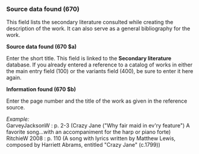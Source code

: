 ### Source data found (670)

This field lists the secondary literature consulted while creating the description of the work. It can also serve as a general bibliography for the work.

 

**Source data found (670 $a)**

Enter the short title. This field is linked to the **Secondary literature** database. If you already entered a reference to a catalog of works in either the main entry field (100) or the variants field (400), be sure to enter it here again.

 

**Information found (670 $b)**

Enter the page number and the title of the work as given in the reference source.  
  
_Example:_  
GarveyJacksonW : p. 2-3 (Crazy Jane ("Why fair maid in ev'ry feature") A favorite song...with an accompaniment for the harp or piano forte)  
RitchieW 2008 : p. 110 (A song with lyrics written by Matthew Lewis, composed by Harriett Abrams, entitled "Crazy Jane" (c.1799))
